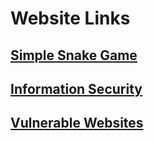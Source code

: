 # Website Links
## [Simple Snake Game](https://gusprojects008.github.io/WebsitesProjects/SnakeGame)
## [Information Security](https://gusprojects008.github.io/WebsitesProjects/InformationSecurity)
## [Vulnerable Websites](https://gusprojects008.github.io/WebsitesProjects/VulnerableWeb)
